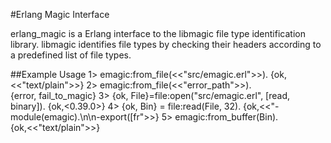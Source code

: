 #Erlang Magic Interface

erlang_magic is a Erlang interface to the libmagic file type identification library.  libmagic identifies file types by checking their headers according to a predefined list of file types. 


##Example Usage
	1> emagic:from_file(<<"src/emagic.erl">>).
	{ok,<<"text/plain">>}
	2> emagic:from_file(<<"error_path">>).       
	{error, fail_to_magic}
	3> {ok, File}=file:open("src/emagic.erl", [read, binary]).
	{ok,<0.39.0>}
	4> {ok, Bin} = file:read(File, 32).
	{ok,<<"-module(emagic).\n\n-export([fr">>}
	5> emagic:from_buffer(Bin).     
	{ok,<<"text/plain">>}

